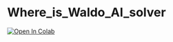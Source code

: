 # Where_is_Waldo_AI_solver

[![Open In Colab](https://colab.research.google.com/assets/colab-badge.svg)](https://colab.research.google.com/github/heolfief/Where_is_Waldo_AI_solver/blob/main/GoogleColab_main.ipynb)
